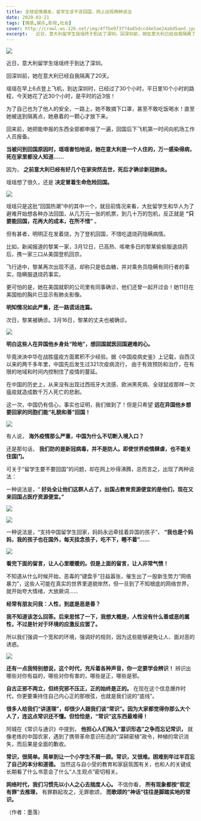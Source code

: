 ```yaml
---
title: 全球疫情爆发，留学生该不该回国，网上出现两种说法
date: 2020-03-21
tags: [情感,娱乐,影视,社会]
cover: http://crawl.ws.126.net/img/4ffbe973774a85dccd4e5ae24abd5aed.jpg
excerpt:   近日，意大利留学生瑶瑶终于到达了深圳。回深圳前，她在意大利已经自我隔离了20天。瑶瑶在
---
```

![](http://crawl.ws.126.net/img/4ffbe973774a85dccd4e5ae24abd5aed.jpg)  

近日，意大利留学生瑶瑶终于到达了深圳。

回深圳前，她在意大利已经自我隔离了20天。

瑶瑶在早上6点登上飞机，到达深圳时，已经过了30个小时，平日里10个小时的路程，今天她花了近30个小时，是平时的近3倍！

为了自己也为了他人的安全，一路上，她不敢摘下口罩，甚至不敢吃饭喝水！直至她被送到隔离点，她悬着的一颗心才放下来。

回来前，她把能申报的东西全部都申报了一遍，回国后下飞机第一时间向机场工作人员报备。

**当被问到回国原因时，瑶瑶害怕地说，她在意大利是一个人住的，万一感染得病，死在家里都没人知道……**

因为， **之前意大利已经有好几个在家突然去世，死后才确诊新冠肺炎。**

瑶瑶想了很久，还是 **决定冒着生命危险回国。**

![](http://crawl.ws.126.net/img/99452c04699c2673db0af95dc8891cfb.jpg)  

瑶瑶只是这批“回国热潮”中的其中一个，就目前情况来看，大批留学生和华人为了避难开始想各种办法回国，从几万元一张的机票，到几十万的包机，反正就是
**“只要能回国，花再大的成本，在所不惜”** 。

但有甚者，明明正在发着烧，为了登机回国，不惜吃退烧药隐瞒病情。

比如，新闻报道的黎某一家，3月12日，已高热、咳嗽多日的黎某偷偷服退烧药后，携一家三口从美国登机回京。

飞行途中，黎某再次出现不适，却称只是低血糖，并对乘务员隐瞒有同行者的事实，隐瞒服退烧药事实。

更可怕的是，她在美国就职的公司里有同事确诊，他们还曾一起开过会！她11日在美国拍的胸片已显示有肺炎影像。

**明知情况如此严重，还一路谎话连篇。**

次日，黎某被确诊。3月16日，黎某的丈夫也被确诊。

![](http://crawl.ws.126.net/img/8153d8fa3f797aa8def445b9ac30cae9.jpg)  

**明白这些人在异国他乡身处“险地”，想回国就医回国避难的心。**

毕竟泱泱中华在战胜瘟疫方面累积不少经验。据《中国疫病史鉴》上记载，自西汉以来的两千多年里，中国先后发生过321次疫病流行，
由于有效预防和治疗，在有限的地域和时间内控制住了疫情的蔓延。

在中国的历史上，从来没有出现过西班牙大流感、欧洲黑死病、全球鼠疫那样一次瘟疫就造成数千万人死亡的悲剧。

这一次，中国仍有信心，事实也证明，我们做到了！但是只希望 **远在异国他乡想要回家的同胞们能“礼貌和善”回国！**

![](http://crawl.ws.126.net/img/37f7e18452126183f7cf9cc58210e528.jpg)  

有人说， **海外疫情那么严重，中国为什么不切断入境入口？**

还是那句话， **我们防的是新冠病毒，并不是防人。即使世界疫情肆虐，也不能关住国门。**

可关于“留学生要不要回国”的问题，却在网上吵得沸腾，总而言之，出现了两种说法：

一种说法是，“ **好处全让他们这群人占了，出国占教育资源便宜的是他们，现在又来回国占医疗资源便宜。”**

![](http://crawl.ws.126.net/img/75c323286bea0eebf40f3366dc68a08a.jpg)  

![](http://crawl.ws.126.net/img/9f46b89d32d4b5757d970f9236df97bd.jpg)  

一种说法是，“支持中国留学生回家，妈妈永远牵挂着异国的孩子”， **“我也是个妈妈，我的孩子也在国外，每天挂念孩子，吃不下，睡不着”……**

![](http://crawl.ws.126.net/img/1a2dcd8bd3efa78280de77e5f8f869cf.jpg)  

**看完下面的留言，让人心里暖暖的。但是上面的留言，让人非常气愤！**

不知道从什么时候开始，恶毒的“键盘手”日益嚣张，催生出了一股新生势力“网络暴力”，这些人可能在真实的世界里道貌岸然，但一旦到了不知根底的网络世界，就开始夸大情绪，大放厥词……

**经常有朋友问我：人性，到底是恶是善？**

**我不知道该怎么回答。后来思怵了一下，我想大概是，人性没有什么善或恶的属性，不过是针对于环境的应激反应罢了。**

所以我们强调一个宽和的环境，强调好的规则，因为这些能够避免让人、面对恶的诱惑。

![](http://crawl.ws.126.net/img/40cdd293b31826a09c4dbc324f4c1426.jpg)  

**还有一点我特别想说，这个时代，充斥着各种声音，你一定要学会辨识！** 辨识出哪些对你有益的，哪些对你有害的，哪些是正，哪些是邪。

**自古正邪不两立，但终究邪不压正，正的始终是正的。** 在现在这个信息爆炸时代，你更要秉持住自己内心正的那根弦，也就是我们说的“底线”。

**很多人给我们“讲道理”，却很少人跟我们谈“常识”。因为大家都觉得你那么大个人了，连这点常识还不懂。但恰恰是，“常识”这东西最难得！**

阿城在《常识与通识》中提到， **他担心人们陷入“意识形态”之争而忘记常识，**
就像老练的中国农家，遇到了携带革命意识形态的“深耕密植”政令，种植的常识消失，而后果是全面的歉收。

**常识，很简单。简单到让一个小学生不屑一顾。常识，又很难。困难到年过半百忘了自己的本分和道德。**
当然这与自小受的教育和家庭氛围有关，也和人的关键成长期看了什么书意会了什么“人生观点”密切相关。

**网络时代，我们习惯先以小人之心去揣度人心。** 不信你看， **所有现象都按“假定有罪”去推理，** 有罪群起攻之，无罪歌颂，
**而歌颂的“神话”往往是脚踏实地的常识。**

（作者：墨落）

